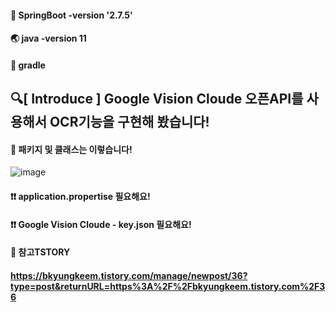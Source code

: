 #### 🍃 SpringBoot -version '2.7.5'
#### 🌏 java -version 11
#### 🐘 gradle

## 🔍[ Introduce ] Google Vision Cloude 오픈API를 사용해서 OCR기능을 구현해 봤습니다!

####  📃 패키지 및 클래스는 이렇습니다!
![image](https://user-images.githubusercontent.com/58963042/202008826-012cea8e-8200-49b6-90ac-0911850ff5d5.png)

#### ❗❗ application.propertise 필요해요!
#### ❗❗ Google Vision Cloude - key.json 필요해요!

#### 🔖 참고TSTORY
#### https://bkyungkeem.tistory.com/manage/newpost/36?type=post&returnURL=https%3A%2F%2Fbkyungkeem.tistory.com%2F36
